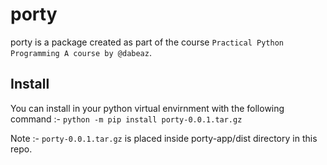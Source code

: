 # porty 

porty is a package created as part of the course `Practical Python Programming A course by @dabeaz`.

## Install

You can install in your python virtual envirnment with the following command :-
`python -m pip install porty-0.0.1.tar.gz`

Note :- `porty-0.0.1.tar.gz` is placed inside porty-app/dist directory in this repo.
